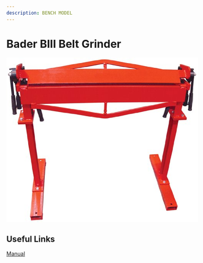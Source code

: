 ```yaml
---
description: BENCH MODEL
---
```


# Bader BIII Belt Grinder

![](../.gitbook/assets/image%20%2830%29.png)

## Useful Links

[Manual](https://drive.google.com/open?id=1bEZxo3JkymePp69c3FGOShT3LotWhUcD)



